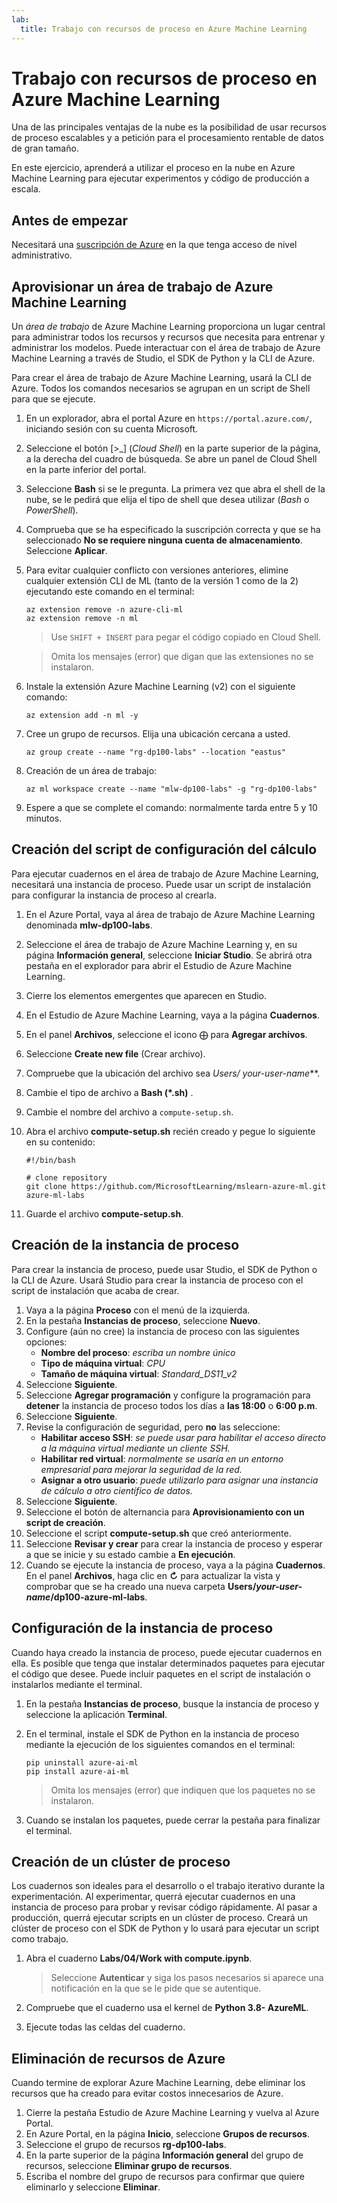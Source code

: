 ```yaml
---
lab:
  title: Trabajo con recursos de proceso en Azure Machine Learning
---
```


# Trabajo con recursos de proceso en Azure Machine Learning

Una de las principales ventajas de la nube es la posibilidad de usar recursos de proceso escalables y a petición para el procesamiento rentable de datos de gran tamaño.

En este ejercicio, aprenderá a utilizar el proceso en la nube en Azure Machine Learning para ejecutar experimentos y código de producción a escala.

## Antes de empezar

Necesitará una [suscripción de Azure](https://azure.microsoft.com/free?azure-portal=true) en la que tenga acceso de nivel administrativo.

## Aprovisionar un área de trabajo de Azure Machine Learning

Un *área de trabajo* de Azure Machine Learning proporciona un lugar central para administrar todos los recursos y recursos que necesita para entrenar y administrar los modelos. Puede interactuar con el área de trabajo de Azure Machine Learning a través de Studio, el SDK de Python y la CLI de Azure.

Para crear el área de trabajo de Azure Machine Learning, usará la CLI de Azure. Todos los comandos necesarios se agrupan en un script de Shell para que se ejecute.

1. En un explorador, abra el portal Azure en `https://portal.azure.com/`, iniciando sesión con su cuenta Microsoft.
1. Seleccione el botón \[>_] (*Cloud Shell*) en la parte superior de la página, a la derecha del cuadro de búsqueda. Se abre un panel de Cloud Shell en la parte inferior del portal.
1. Seleccione **Bash** si se le pregunta. La primera vez que abra el shell de la nube, se le pedirá que elija el tipo de shell que desea utilizar (*Bash* o *PowerShell*).
1. Comprueba que se ha especificado la suscripción correcta y que se ha seleccionado **No se requiere ninguna cuenta de almacenamiento**. Seleccione **Aplicar**.
1. Para evitar cualquier conflicto con versiones anteriores, elimine cualquier extensión CLI de ML (tanto de la versión 1 como de la 2) ejecutando este comando en el terminal:

    ```azurecli
    az extension remove -n azure-cli-ml
    az extension remove -n ml
    ```

    > Use `SHIFT + INSERT` para pegar el código copiado en Cloud Shell.

    > Omita los mensajes (error) que digan que las extensiones no se instalaron.

1. Instale la extensión Azure Machine Learning (v2) con el siguiente comando:
    
    ```azurecli
    az extension add -n ml -y
    ```

1. Cree un grupo de recursos. Elija una ubicación cercana a usted.

    ```azurecli
    az group create --name "rg-dp100-labs" --location "eastus"
    ```

1. Creación de un área de trabajo:

    ```azurecli
    az ml workspace create --name "mlw-dp100-labs" -g "rg-dp100-labs"
    ```

1. Espere a que se complete el comando: normalmente tarda entre 5 y 10 minutos.

## Creación del script de configuración del cálculo

Para ejecutar cuadernos en el área de trabajo de Azure Machine Learning, necesitará una instancia de proceso. Puede usar un script de instalación para configurar la instancia de proceso al crearla.

1. En el Azure Portal, vaya al área de trabajo de Azure Machine Learning denominada **mlw-dp100-labs**.
1. Seleccione el área de trabajo de Azure Machine Learning y, en su página **Información general**, seleccione **Iniciar Studio**. Se abrirá otra pestaña en el explorador para abrir el Estudio de Azure Machine Learning.
1. Cierre los elementos emergentes que aparecen en Studio.
1. En el Estudio de Azure Machine Learning, vaya a la página **Cuadernos**.
1. En el panel **Archivos**, seleccione el icono &#10753; para **Agregar archivos**.
1. Seleccione **Create new file** (Crear archivo).
1. Compruebe que la ubicación del archivo sea **Users/* your-user-name***.
1. Cambie el tipo de archivo a **Bash (*.sh)** .
1. Cambie el nombre del archivo a `compute-setup.sh`.
1. Abra el archivo **compute-setup.sh** recién creado y pegue lo siguiente en su contenido:

    ```azurecli
    #!/bin/bash

    # clone repository
    git clone https://github.com/MicrosoftLearning/mslearn-azure-ml.git azure-ml-labs
    ```

1. Guarde el archivo **compute-setup.sh**.

## Creación de la instancia de proceso

Para crear la instancia de proceso, puede usar Studio, el SDK de Python o la CLI de Azure. Usará Studio para crear la instancia de proceso con el script de instalación que acaba de crear.

1. Vaya a la página **Proceso** con el menú de la izquierda.
1. En la pestaña **Instancias de proceso**, seleccione **Nuevo**.
1. Configure (aún no cree) la instancia de proceso con las siguientes opciones: 
    - **Nombre del proceso**: *escriba un nombre único*
    - **Tipo de máquina virtual**: *CPU*
    - **Tamaño de máquina virtual**: *Standard_DS11_v2*
1. Seleccione **Siguiente**.
1. Seleccione **Agregar programación** y configure la programación para **detener** la instancia de proceso todos los días a **las 18:00** o **6:00 p.m**.
1. Seleccione **Siguiente**.
1. Revise la configuración de seguridad, pero **no** las seleccione:
    - **Habilitar acceso SSH**: *se puede usar para habilitar el acceso directo a la máquina virtual mediante un cliente SSH.*
    - **Habilitar red virtual**: *normalmente se usaría en un entorno empresarial para mejorar la seguridad de la red.*
    - **Asignar a otro usuario**: *puede utilizarlo para asignar una instancia de cálculo a otro científico de datos.*
1. Seleccione **Siguiente**.
1. Seleccione el botón de alternancia para **Aprovisionamiento con un script de creación**.
1. Seleccione el script **compute-setup.sh** que creó anteriormente.
1. Seleccione **Revisar y crear** para crear la instancia de proceso y esperar a que se inicie y su estado cambie a **En ejecución**.
1. Cuando se ejecute la instancia de proceso, vaya a la página **Cuadernos**. En el panel **Archivos**, haga clic en **&#8635;** para actualizar la vista y comprobar que se ha creado una nueva carpeta **Users/*your-user-name*/dp100-azure-ml-labs**.

## Configuración de la instancia de proceso

Cuando haya creado la instancia de proceso, puede ejecutar cuadernos en ella. Es posible que tenga que instalar determinados paquetes para ejecutar el código que desee. Puede incluir paquetes en el script de instalación o instalarlos mediante el terminal.

1. En la pestaña **Instancias de proceso**, busque la instancia de proceso y seleccione la aplicación **Terminal**.
1. En el terminal, instale el SDK de Python en la instancia de proceso mediante la ejecución de los siguientes comandos en el terminal:

    ```
    pip uninstall azure-ai-ml
    pip install azure-ai-ml
    ```

    > Omita los mensajes (error) que indiquen que los paquetes no se instalaron.

1. Cuando se instalan los paquetes, puede cerrar la pestaña para finalizar el terminal.

## Creación de un clúster de proceso

Los cuadernos son ideales para el desarrollo o el trabajo iterativo durante la experimentación. Al experimentar, querrá ejecutar cuadernos en una instancia de proceso para probar y revisar código rápidamente. Al pasar a producción, querrá ejecutar scripts en un clúster de proceso. Creará un clúster de proceso con el SDK de Python y lo usará para ejecutar un script como trabajo.

1. Abra el cuaderno **Labs/04/Work with compute.ipynb**.

    > Seleccione **Autenticar** y siga los pasos necesarios si aparece una notificación en la que se le pide que se autentique.

1. Compruebe que el cuaderno usa el kernel de **Python 3.8- AzureML**.
1. Ejecute todas las celdas del cuaderno.

## Eliminación de recursos de Azure

Cuando termine de explorar Azure Machine Learning, debe eliminar los recursos que ha creado para evitar costos innecesarios de Azure.

1. Cierre la pestaña Estudio de Azure Machine Learning y vuelva al Azure Portal.
1. En Azure Portal, en la página **Inicio**, seleccione **Grupos de recursos**.
1. Seleccione el grupo de recursos **rg-dp100-labs**.
1. En la parte superior de la página **Información general** del grupo de recursos, seleccione **Eliminar grupo de recursos**.
1. Escriba el nombre del grupo de recursos para confirmar que quiere eliminarlo y seleccione **Eliminar**.
